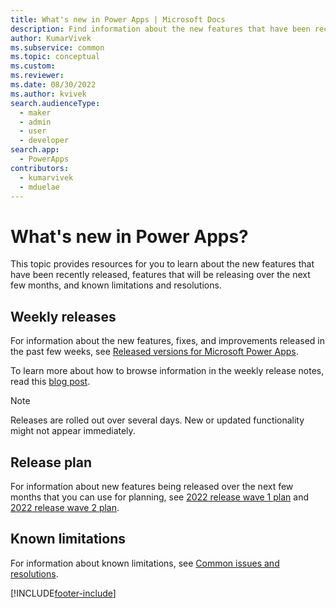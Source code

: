 ```yaml
---
title: What's new in Power Apps | Microsoft Docs
description: Find information about the new features that have been recently released, features that will be releasing in the next few months, and known limitations.
author: KumarVivek
ms.subservice: common
ms.topic: conceptual
ms.custom: 
ms.reviewer: 
ms.date: 08/30/2022
ms.author: kvivek
search.audienceType: 
  - maker
  - admin
  - user
  - developer
search.app: 
  - PowerApps
contributors:
  - kumarvivek
  - mduelae
---
```


# What's new in Power Apps?

This topic provides resources for you to learn about the new features that have been recently released, features that will be releasing over the next few months, and known limitations and resolutions.

## Weekly releases

For information about the new features, fixes, and improvements released in the past few weeks, see [Released versions for Microsoft Power Apps](/business-applications-release-notes/powerplatform/released-versions/powerapps).

To learn more about how to browse information in the weekly release notes, read this [blog post](https://powerapps.microsoft.com/blog/stay-tuned-with-the-latest-features-and-fixes-through-powerapps-weekly-release-notes/).

> [!NOTE]
> Releases are rolled out over several days. New or updated functionality might not appear immediately.

## Release plan

For information about new features being released over the next few months that you can use for planning, see  [2022 release wave 1 plan](/power-platform-release-plan/2022wave1/power-apps/planned-features) and [2022 release wave 2 plan](/power-platform-release-plan/2022wave2/power-apps/planned-features).

## Known limitations

For information about known limitations, see [Common issues and resolutions](/powerapps/maker/canvas-apps/common-issues-and-resolutions).

[!INCLUDE[footer-include](includes/footer-banner.md)]
